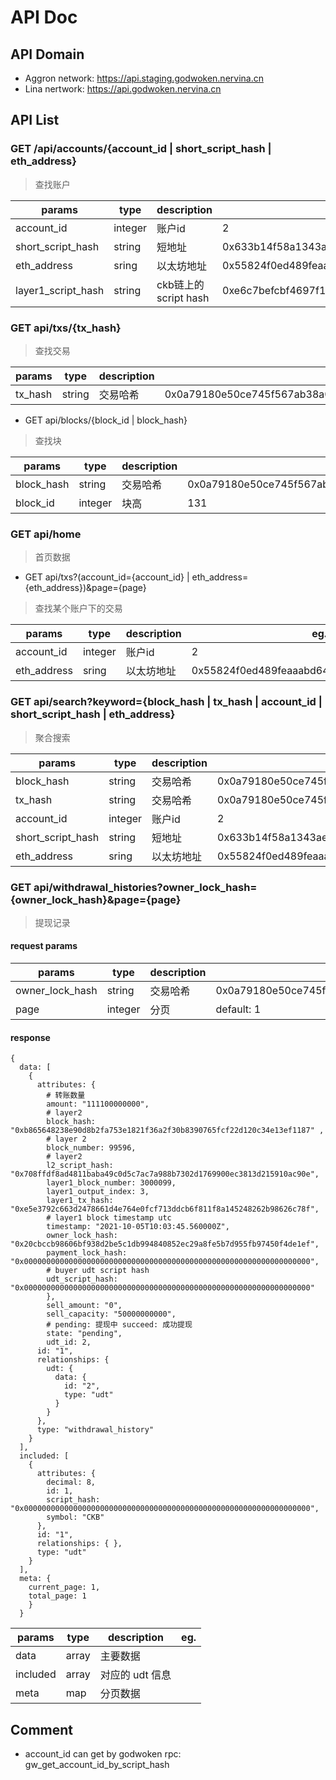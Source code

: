 # API Doc

## API Domain

- Aggron network: https://api.staging.godwoken.nervina.cn
- Lina nertwork: https://api.godwoken.nervina.cn

## API List
### GET /api/accounts/{account_id | short_script_hash | eth_address}

> 查找账户

|params|type|description|eg.|
|----|----|----|---|
|account_id|integer|账户id| 2|
|short_script_hash|string|短地址| 0x633b14f58a1343aeb43e9c68c8afb4c866ebb649|
|eth_address|sring|以太坊地址| 0x55824f0ed489feaaabd640459373dfb79c187dd2|
|layer1_script_hash|string|ckb链上的script hash| 0xe6c7befcbf4697f1a7f8f04ffb8de71f5304826af7bfce3e4d396483e935820a|

### GET api/txs/{tx_hash}
> 查找交易

|params|type|description|eg.|
|----|----|----|---|
|tx_hash|string|交易哈希| 0x0a79180e50ce745f567ab38a0dc957abace0a8ee8265ffd4ad2bfbb33f9ad09d|

- GET api/blocks/{block_id | block_hash}

> 查找块

|params|type|description|eg.|
|------|----|----|---|
|block_hash|string|交易哈希| 0x0a79180e50ce745f567ab38a0dc957abace0a8ee8265ffd4ad2bfbb33f9ad09d|
|block_id| integer|块高| 131|

### GET api/home
> 首页数据

- GET api/txs?(account_id={account_id} | eth_address={eth_address})&page={page}
> 查找某个账户下的交易

|params|type|description|eg.|
|----|----|----|---|
|account_id|integer|账户id| 2|
|eth_address|sring|以太坊地址| 0x55824f0ed489feaaabd640459373dfb79c187dd2|

### GET api/search?keyword={block_hash | tx_hash | account_id | short_script_hash | eth_address}
> 聚合搜索

|params|type|description|eg.|
|----|----|----|---|
|block_hash|string|交易哈希| 0x0a79180e50ce745f567ab38a0dc957abace0a8ee8265ffd4ad2bfbb33f9ad09d|
|tx_hash|string|交易哈希| 0x0a79180e50ce745f567ab38a0dc957abace0a8ee8265ffd4ad2bfbb33f9ad09d|
|account_id|integer|账户id| 2|
|short_script_hash|string|短地址| 0x633b14f58a1343aeb43e9c68c8afb4c866ebb649|
|eth_address|sring|以太坊地址| 0x55824f0ed489feaaabd640459373dfb79c187dd2|

### GET api/withdrawal_histories?owner_lock_hash={owner_lock_hash}&page={page}
> 提现记录

#### request params
|params|type|description|eg.|
|----|----|----|---|
|owner_lock_hash|string|交易哈希| 0x0a79180e50ce745f567ab38a0dc957abace0a8ee8265ffd4ad2bfbb33f9ad09d|
|page|integer|分页|default: 1|

#### response
```
{
  data: [
    {
      attributes: {
        # 转账数量
        amount: "111100000000",
        # layer2
        block_hash: "0xb865648238e90d8b2fa753e1821f36a2f30b8390765fcf22d120c34e13ef1187" ,
        # layer 2
        block_number: 99596,
        # layer2
        l2_script_hash: "0x708ffdf8ad4811baba49c0d5c7ac7a988b7302d1769900ec3813d215910ac90e",
        layer1_block_number: 3000099,
        layer1_output_index: 3,
        layer1_tx_hash: "0xe5e3792c663d2478661d4e764e0fcf713ddcb6f811f8a145248262b98626c78f",
        # layer1 block timestamp utc
        timestamp: "2021-10-05T10:03:45.560000Z",
        owner_lock_hash: "0x20cbccb98606bf938d2be5c1db994840852ec29a8fe5b7d955fb97450f4de1ef",
        payment_lock_hash: "0x0000000000000000000000000000000000000000000000000000000000000000",
        # buyer udt script hash
        udt_script_hash: "0x0000000000000000000000000000000000000000000000000000000000000000"
        },
        sell_amount: "0",
        sell_capacity: "50000000000",
        # pending: 提现中 succeed: 成功提现
        state: "pending",
        udt_id: 2,
      id: "1",
      relationships: {
        udt: {
          data: {
            id: "2",
            type: "udt"
          }
        }
      },
      type: "withdrawal_history"
    }
  ],
  included: [
    {
      attributes: {
        decimal: 8,
        id: 1,
        script_hash: "0x0000000000000000000000000000000000000000000000000000000000000000",
        symbol: "CKB"
      },
      id: "1",
      relationships: { },
      type: "udt"
    }
  ],
  meta: {
    current_page: 1,
    total_page: 1
    }
  }
```
|params|type|description|eg.|
|----|----|----|---|
|data|array|主要数据|
|included|array|对应的 udt 信息
|meta|map|分页数据|

## Comment
- account_id can get by godwoken rpc: gw_get_account_id_by_script_hash
